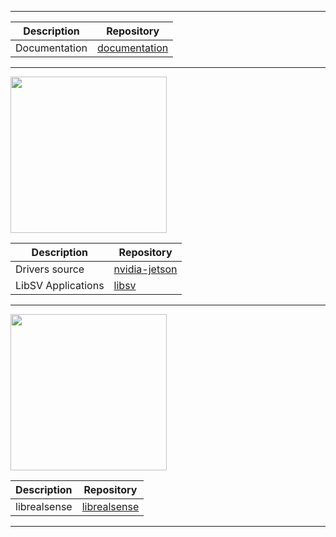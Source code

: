 -------------------------------------------------------------------------------------------------------

| Description        | Repository                                                   |
|--------------------|--------------------------------------------------------------|
| Documentation      | [documentation](https://github.com/framosgmbh/documentation) |

-------------------------------------------------------------------------------------------------------

<img src="https://www.nvidia.com/content/dam/en-zz/Solutions/about-nvidia/logo-and-brand/01-nvidia-logo-horiz-500x200-2c50-d.png" width="250">

| Description        | Repository                                                   |
|--------------------|--------------------------------------------------------------|
| Drivers source     | [nvidia-jetson](https://github.com/framosgmbh/nvidia-jetson) |
| LibSV Applications | [libsv](https://github.com/framosgmbh/libsv)                 |

-------------------------------------------------------------------------------------------------------

<img src="https://www.intelrealsense.com/wp-content/uploads/2024/01/realsense-sparked-rgb-onlight-378px.png" width="250">

| Description        | Repository                                                   |
|--------------------|--------------------------------------------------------------|
| librealsense       | [librealsense](https://github.com/framosgmbh/librealsense)   |

-------------------------------------------------------------------------------------------------------
